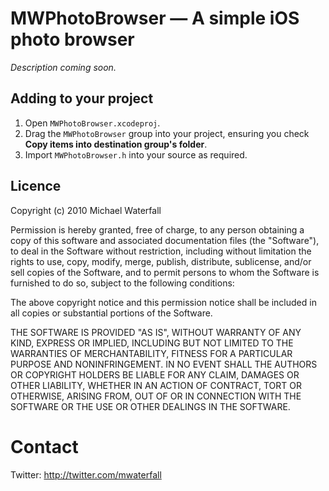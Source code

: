 # MWPhotoBrowser — A simple iOS photo browser

_Description coming soon._


## Adding to your project

1. Open `MWPhotoBrowser.xcodeproj`.
2. Drag the `MWPhotoBrowser` group into your project, ensuring you check **Copy items into destination group's folder**.
3. Import `MWPhotoBrowser.h` into your source as required.


## Licence

Copyright (c) 2010 Michael Waterfall

Permission is hereby granted, free of charge, to any person obtaining a copy
of this software and associated documentation files (the "Software"), to deal
in the Software without restriction, including without limitation the rights
to use, copy, modify, merge, publish, distribute, sublicense, and/or sell
copies of the Software, and to permit persons to whom the Software is
furnished to do so, subject to the following conditions:

The above copyright notice and this permission notice shall be included
in all copies or substantial portions of the Software.

THE SOFTWARE IS PROVIDED "AS IS", WITHOUT WARRANTY OF ANY KIND, EXPRESS OR
IMPLIED, INCLUDING BUT NOT LIMITED TO THE WARRANTIES OF MERCHANTABILITY,
FITNESS FOR A PARTICULAR PURPOSE AND NONINFRINGEMENT. IN NO EVENT SHALL THE
AUTHORS OR COPYRIGHT HOLDERS BE LIABLE FOR ANY CLAIM, DAMAGES OR OTHER
LIABILITY, WHETHER IN AN ACTION OF CONTRACT, TORT OR OTHERWISE, ARISING FROM,
OUT OF OR IN CONNECTION WITH THE SOFTWARE OR THE USE OR OTHER DEALINGS IN
THE SOFTWARE.


Contact
===============

Twitter: 	<http://twitter.com/mwaterfall>